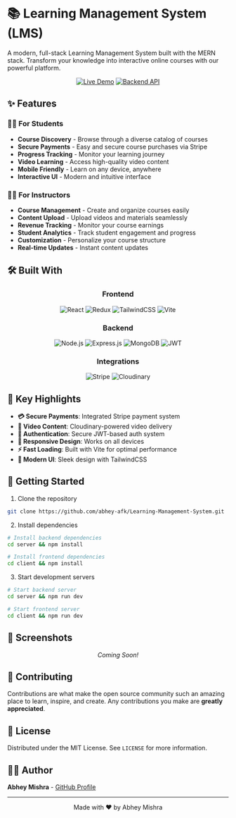# 📚 Learning Management System (LMS)

A modern, full-stack Learning Management System built with the MERN stack. Transform your knowledge into interactive online courses with our powerful platform.

<div align="center">

[![Live Demo](https://img.shields.io/badge/Live%20Demo-Visit%20Site-blue?style=for-the-badge)](https://learning-management-system-72cf.onrender.com)
[![Backend API](https://img.shields.io/badge/API-Endpoint-green?style=for-the-badge)](https://lms-backend-jrz9.onrender.com)

</div>

## ✨ Features

### 👨‍🎓 For Students
- **Course Discovery** - Browse through a diverse catalog of courses
- **Secure Payments** - Easy and secure course purchases via Stripe
- **Progress Tracking** - Monitor your learning journey
- **Video Learning** - Access high-quality video content
- **Mobile Friendly** - Learn on any device, anywhere
- **Interactive UI** - Modern and intuitive interface

### 👨‍🏫 For Instructors
- **Course Management** - Create and organize courses easily
- **Content Upload** - Upload videos and materials seamlessly
- **Revenue Tracking** - Monitor your course earnings
- **Student Analytics** - Track student engagement and progress
- **Customization** - Personalize your course structure
- **Real-time Updates** - Instant content updates

## 🛠️ Built With

<div align="center">

### Frontend
![React](https://img.shields.io/badge/React-20232A?style=for-the-badge&logo=react&logoColor=61DAFB)
![Redux](https://img.shields.io/badge/Redux-593D88?style=for-the-badge&logo=redux&logoColor=white)
![TailwindCSS](https://img.shields.io/badge/Tailwind_CSS-38B2AC?style=for-the-badge&logo=tailwind-css&logoColor=white)
![Vite](https://img.shields.io/badge/Vite-646CFF?style=for-the-badge&logo=vite&logoColor=white)

### Backend
![Node.js](https://img.shields.io/badge/Node.js-43853D?style=for-the-badge&logo=node.js&logoColor=white)
![Express.js](https://img.shields.io/badge/Express.js-404D59?style=for-the-badge)
![MongoDB](https://img.shields.io/badge/MongoDB-4EA94B?style=for-the-badge&logo=mongodb&logoColor=white)
![JWT](https://img.shields.io/badge/JWT-black?style=for-the-badge&logo=JSON%20web%20tokens)

### Integrations
![Stripe](https://img.shields.io/badge/Stripe-626CD9?style=for-the-badge&logo=Stripe&logoColor=white)
![Cloudinary](https://img.shields.io/badge/Cloudinary-2C39BD?style=for-the-badge&logo=Cloudinary&logoColor=white)

</div>

## 🌟 Key Highlights

- **💳 Secure Payments**: Integrated Stripe payment system
- **🎥 Video Content**: Cloudinary-powered video delivery
- **🔐 Authentication**: Secure JWT-based auth system
- **📱 Responsive Design**: Works on all devices
- **⚡ Fast Loading**: Built with Vite for optimal performance
- **🎨 Modern UI**: Sleek design with TailwindCSS

## 🚀 Getting Started

1. Clone the repository
```bash
git clone https://github.com/abhey-afk/Learning-Management-System.git
```

2. Install dependencies
```bash
# Install backend dependencies
cd server && npm install

# Install frontend dependencies
cd client && npm install
```

3. Start development servers
```bash
# Start backend server
cd server && npm run dev

# Start frontend server
cd client && npm run dev
```

## 📸 Screenshots

<div align="center">
<i>Coming Soon!</i>
</div>

## 🤝 Contributing

Contributions are what make the open source community such an amazing place to learn, inspire, and create. Any contributions you make are **greatly appreciated**.

## 📝 License

Distributed under the MIT License. See `LICENSE` for more information.

## 👨‍💻 Author

**Abhey Mishra** - [GitHub Profile](https://github.com/abhey-afk)

---
<div align="center">
Made with ❤️ by Abhey Mishra
</div> 